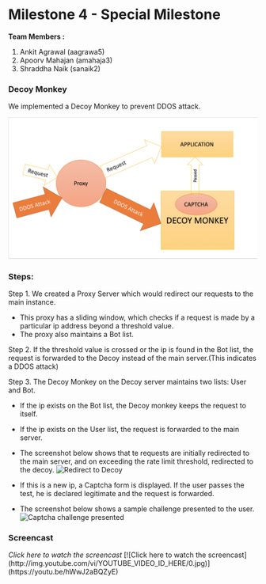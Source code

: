 Milestone 4 - Special Milestone
===========

**Team Members :**

1. Ankit Agrawal (aagrawa5)
2. Apoorv Mahajan (amahaja3)
3. Shraddha Naik (sanaik2)

### Decoy Monkey

We implemented a Decoy Monkey to prevent DDOS attack.

![](https://github.com/apoorvmahajan/M4/blob/master/images/Screen%20Shot%202015-12-06%20at%207.10.33%20PM.png)

### Steps:

Step 1. We created a Proxy Server which would redirect our requests to the main instance.

* This proxy has a sliding window, which checks if a request is made by a particular ip address beyond a threshold value.
* The proxy also maintains a Bot list.

Step 2. If the threshold value is crossed or the ip is found in the Bot list, the request is forwarded to the Decoy instead of the main server.(This indicates a DDOS attack)

Step 3. The Decoy Monkey on the Decoy server maintains two lists: User and Bot.

* If the ip exists on the Bot list, the Decoy monkey keeps the request to itself.
* If the ip exists on the User list, the request is forwarded to the main server.
* The screenshot below shows that te requests are initially redirected to the main server, and on exceeding the rate limit threshold, redirected to the decoy.
![Redirect to Decoy](https://cloud.githubusercontent.com/assets/3266051/11618334/49a11560-9c67-11e5-8808-6d17606ac0ec.png)

* If this is a new ip, a Captcha form is displayed. If the user passes the test, he is declared legitimate and the request is forwarded.
* The screenshot below shows a sample challenge presented to the user.
![Captcha challenge presented](https://cloud.githubusercontent.com/assets/3266051/11618324/3428e6d6-9c67-11e5-96db-e9fb8a7cceab.png)



<h3>Screencast </h3>
 <i>Click here to watch the screencast </i>
[![Click here to watch the screencast] (http://img.youtube.com/vi/YOUTUBE_VIDEO_ID_HERE/0.jpg)](https://youtu.be/hWwJ2aBQZyE)
